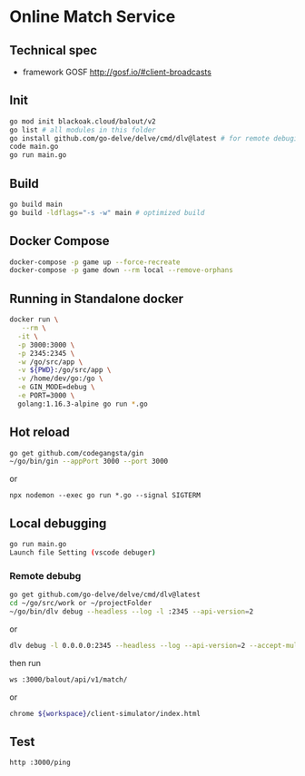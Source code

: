 # Online Match Service

## Technical spec

* framework GOSF http://gosf.io/#client-broadcasts

## Init
```bash
go mod init blackoak.cloud/balout/v2
go list # all modules in this folder
go install github.com/go-delve/delve/cmd/dlv@latest # for remote debuging
code main.go
go run main.go
```
## Build

```bash
go build main
go build -ldflags="-s -w" main # optimized build
```

## Docker Compose
```bash
docker-compose -p game up --force-recreate
docker-compose -p game down --rm local --remove-orphans
```

## Running in Standalone docker
```bash
docker run \
   --rm \
  -it \
  -p 3000:3000 \
  -p 2345:2345 \
  -w /go/src/app \
  -v ${PWD}:/go/src/app \
  -v /home/dev/go:/go \
  -e GIN_MODE=debug \
  -e PORT=3000 \
  golang:1.16.3-alpine go run *.go
```

## Hot reload
```bash
go get github.com/codegangsta/gin
~/go/bin/gin --appPort 3000 --port 3000
```
or 
```
npx nodemon --exec go run *.go --signal SIGTERM
```

## Local debugging
```bash
go run main.go
Launch file Setting (vscode debuger)
```

### Remote debubg
```bash
go get github.com/go-delve/delve/cmd/dlv@latest
cd ~/go/src/work or ~/projectFolder
~/go/bin/dlv debug --headless --log -l :2345 --api-version=2
```
or 
```bash
dlv debug -l 0.0.0.0:2345 --headless --log --api-version=2 --accept-multiclient main.go
```

then run 
```bash
ws :3000/balout/api/v1/match/
```
or 
```bash
chrome ${workspace}/client-simulator/index.html
```


## Test
```bash
http :3000/ping
```